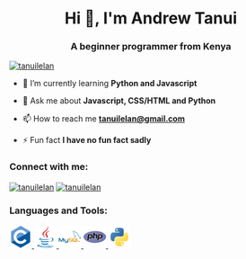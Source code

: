 <h1 align="center">Hi 👋, I'm Andrew Tanui</h1>
<h3 align="center">A beginner programmer from Kenya</h3>

<p align="left"> <a href="https://twitter.com/tanuilelan" target="blank"><img src="https://img.shields.io/twitter/follow/tanuilelan?logo=twitter&style=for-the-badge" alt="tanuilelan" /></a> </p>

- 🌱 I’m currently learning **Python and Javascript**

- 💬 Ask me about **Javascript, CSS/HTML and Python**

- 📫 How to reach me **tanuilelan@gmail.com**

- ⚡ Fun fact **I have no fun fact sadly**

<h3 align="left">Connect with me:</h3>
<p align="left">
<a href="https://twitter.com/tanuilelan" target="blank"><img align="center" src="https://raw.githubusercontent.com/rahuldkjain/github-profile-readme-generator/master/src/images/icons/Social/twitter.svg" alt="tanuilelan" height="30" width="40" /></a>
<a href="https://instagram.com/tanuilelan" target="blank"><img align="center" src="https://raw.githubusercontent.com/rahuldkjain/github-profile-readme-generator/master/src/images/icons/Social/instagram.svg" alt="tanuilelan" height="30" width="40" /></a>
</p>

<h3 align="left">Languages and Tools:</h3>
<p align="left"> <a href="https://www.cprogramming.com/" target="_blank" rel="noreferrer"> <img src="https://raw.githubusercontent.com/devicons/devicon/master/icons/c/c-original.svg" alt="c" width="40" height="40"/> </a> <a href="https://www.java.com" target="_blank" rel="noreferrer"> <img src="https://raw.githubusercontent.com/devicons/devicon/master/icons/java/java-original.svg" alt="java" width="40" height="40"/> </a> <a href="https://www.mysql.com/" target="_blank" rel="noreferrer"> <img src="https://raw.githubusercontent.com/devicons/devicon/master/icons/mysql/mysql-original-wordmark.svg" alt="mysql" width="40" height="40"/> </a> <a href="https://www.php.net" target="_blank" rel="noreferrer"> <img src="https://raw.githubusercontent.com/devicons/devicon/master/icons/php/php-original.svg" alt="php" width="40" height="40"/> </a> <a href="https://www.python.org" target="_blank" rel="noreferrer"> <img src="https://raw.githubusercontent.com/devicons/devicon/master/icons/python/python-original.svg" alt="python" width="40" height="40"/> </a> </p>
